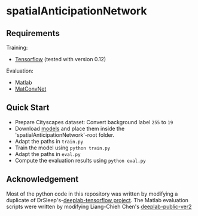 # spatialAnticipationNetwork

## Requirements
Training:
- [Tensorflow](https://www.tensorflow.org/versions/r0.12/get_started/os_setup) (tested with version 0.12)  

Evaluation:
- Matlab
- [MatConvNet](http://www.vlfeat.org/matconvnet/)

## Quick Start
- Prepare Cityscapes dataset: Convert background label `255` to `19`
- Download [models](https://drive.google.com/open?id=0BxsTYGkWsxcJWlR1V0pkRW1YVWM) and place them inside the 'spatialAnticipationNetwork'-root folder.
- Adapt the paths in `train.py`
- Train the model using `python train.py`
- Adapt the paths in `eval.py`
- Compute the evaluation results using `python eval.py`


## Acknowledgement
Most of the python code in this repository was written by modifying a duplicate of DrSleep's-[deeplab-tensorflow project](https://github.com/DrSleep/tensorflow-deeplab-resnet).
The Matlab evaluation scripts were written by modifying Liang-Chieh Chen's [deeplab-public-ver2](https://bitbucket.org/aquariusjay/deeplab-public-ver2)
